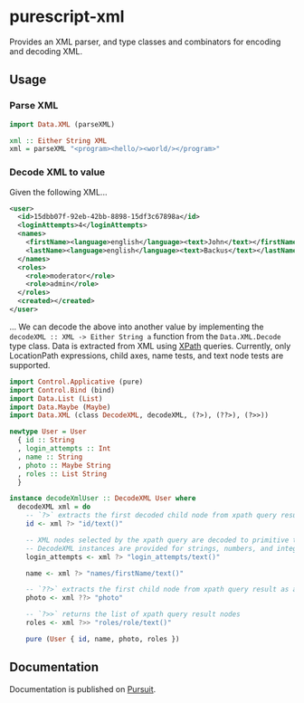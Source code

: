 # purescript-xml

Provides an XML parser, and type classes and combinators for encoding and decoding XML.

## Usage

### Parse XML

```purescript
import Data.XML (parseXML)

xml :: Either String XML
xml = parseXML "<program><hello/><world/></program>"
```

### Decode XML to value

Given the following XML...

```xml
<user>
  <id>15dbb07f-92eb-42bb-8898-15df3c67898a</id>
  <loginAttempts>4</loginAttempts>
  <names>
    <firstName><language>english</language><text>John</text></firstName>
    <lastName><language>english</language><text>Backus</text></lastName>
  </names>
  <roles>
    <role>moderator</role>
    <role>admin</role>
  </roles>
  <created></created>
</user>
```

... We can decode the above into another value by implementing the `decodeXML
:: XML -> Either String a` function from the `Data.XML.Decode` type class.
Data is extracted from XML using [XPath](https://en.wikipedia.org/wiki/XPath)
queries. Currently, only LocationPath expressions, child axes, name tests, and
text node tests are supported.

```purescript
import Control.Applicative (pure)
import Control.Bind (bind)
import Data.List (List)
import Data.Maybe (Maybe)
import Data.XML (class DecodeXML, decodeXML, (?>), (??>), (?>>))

newtype User = User
  { id :: String
  , login_attempts :: Int
  , name :: String
  , photo :: Maybe String
  , roles :: List String
  }

instance decodeXmlUser :: DecodeXML User where
  decodeXML xml = do
    -- `?>` extracts the first decoded child node from xpath query results
    id <- xml ?> "id/text()"

    -- XML nodes selected by the xpath query are decoded to primitive types, in this case integer.
    -- DecodeXML instances are provided for strings, numbers, and integers.
    login_attempts <- xml ?> "login_attempts/text()"

    name <- xml ?> "names/firstName/text()"

    -- `??>` extracts the first child node from xpath query result as a maybe value
    photo <- xml ??> "photo"

    -- `?>>` returns the list of xpath query result nodes
    roles <- xml ?>> "roles/role/text()"

    pure (User { id, name, photo, roles })
```

## Documentation

Documentation is published on [Pursuit](https://pursuit.purescript.org/packages/purescript-xml).
